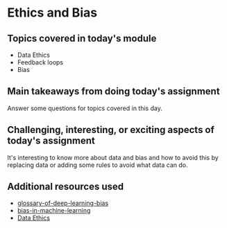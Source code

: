 # Ethics and Bias

## Topics covered in today's module
* Data Ethics
* Feedback loops
* Bias

## Main takeaways from doing today's assignment 
  Answer some questions for topics covered in this day.

## Challenging, interesting, or exciting aspects of today's assignment
It's interesting to know more about data and bias and how to avoid this by replacing data or adding some rules to avoid what data can do.

## Additional resources used 
- [glossary-of-deep-learning-bias](https://medium.com/deeper-learning/glossary-of-deep-learning-bias-cf49d9c895e2)
- [bias-in-machine-learning](https://www.foreseemed.com/blog/bias-in-machine-learning)
- [Data Ethics](https://blog.apaonline.org/2020/08/13/the-ethics-of-deep-learning-ai-and-the-epistemic-opacity-dilemma/)
